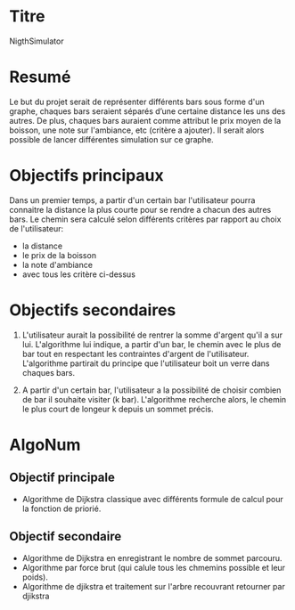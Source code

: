 # Titre
NigthSimulator

# Resumé
Le but du projet serait de représenter différents bars sous forme d'un graphe, chaques bars seraient séparés d’une certaine distance les uns des autres. De plus, chaques bars auraient comme attribut le prix moyen de la boisson, une note sur l'ambiance, etc (critère a ajouter). Il serait alors possible de lancer différentes simulation sur ce graphe.

# Objectifs principaux
Dans un premier temps, a partir d'un certain bar l'utilisateur pourra connaitre la distance la plus courte pour se rendre a chacun des autres bars. Le chemin sera calculé selon différents critères par rapport au choix de l'utilisateur:
  * la distance
  * le prix de la boisson
  * la note d'ambiance
  * avec tous les critère ci-dessus

# Objectifs secondaires
1) L'utilisateur aurait la possibilité de rentrer la somme d'argent qu'il a sur lui. L'algorithme lui indique, a partir d'un bar, le chemin avec le plus de bar tout en respectant les contraintes d'argent de l'utilisateur. L'algorithme partirait du principe que l'utilisateur boit un verre dans chaques bars.

2) A partir d'un certain bar, l'utilisateur a la possibilité de choisir combien de bar il souhaite visiter (k bar). L'algorithme recherche alors, le chemin le plus court de longeur k depuis un sommet précis.

# AlgoNum
## Objectif principale
* Algorithme de Dijkstra classique avec différents formule de calcul pour la fonction de priorié.

## Objectif secondaire
* Algorithme de Dijkstra en enregistrant le nombre de sommet parcouru.
* Algorithme par force brut (qui calule tous les chmemins possible et leur poids).
* Algorithme de djikstra et traitement sur l'arbre recouvrant retourner par djikstra
